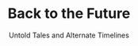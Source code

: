 ---
layout: post
title: "Back to the Future"
subtitle: "Untold Tales and Alternate Timelines"
season: "Back to the Future (IDW)"
category: comic
episode: 2
rate: 2
link: http://backtothefuture.wikia.com/wiki/Back_to_the_Future:_Untold_Tales_and_Alternate_Timelines_2
---